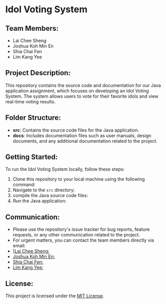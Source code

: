 # Idol Voting System

## Team Members:
- Lai Chee Sheng
- Joshua Koh Min En
- Shia Chai Fen
- Lim Kang Yee

## Project Description:
This repository contains the source code and documentation for our Java application assignment, which focuses on developing an Idol Voting System. The system allows users to vote for their favorite idols and view real-time voting results.

## Folder Structure:
- **src**: Contains the source code files for the Java application.
- **docs**: Includes documentation files such as user manuals, design documents, and any additional documentation related to the project.

## Getting Started:
To run the Idol Voting System locally, follow these steps:

1. Clone this repository to your local machine using the following command:
2. Navigate to the `src` directory:
3. compile the Java source code files:
4. Run the Java application:

## Communication:
- Please use the repository's issue tracker for bug reports, feature requests, or any other communication related to the project.
- For urgent matters, you can contact the team members directly via email:
- [[Lai Chee Sheng:](https://github.com/EcasLai)
- [Joshua Koh Min En:](https://github.com/Joshuakme)
- [Shia Chai Fen:](https://github.com/Tiffany72)
- [Lim Kang Yee:](https://github.com/KYLIMTAR)

## License:
This project is licensed under the [MIT License](LICENSE).
